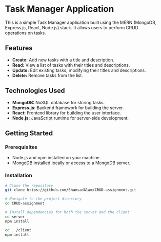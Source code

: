 # Task Manager Application

This is a simple Task Manager application built using the MERN (MongoDB, Express.js, React, Node.js) stack. It allows users to perform CRUD operations on tasks.

## Features

- **Create:** Add new tasks with a title and description.
- **Read:** View a list of tasks with their titles and descriptions.
- **Update:** Edit existing tasks, modifying their titles and descriptions.
- **Delete:** Remove tasks from the list.

## Technologies Used

- **MongoDB:** NoSQL database for storing tasks.
- **Express.js:** Backend framework for building the server.
- **React:** Frontend library for building the user interface.
- **Node.js:** JavaScript runtime for server-side development.

## Getting Started

### Prerequisites

- Node.js and npm installed on your machine.
- MongoDB installed locally or access to a MongoDB server.

### Installation

```bash
# Clone the repository
git clone https://github.com/ShamsadAlam/CRUD-assignment.git

# Navigate to the project directory
cd CRUD-assignment

# Install dependencies for both the server and the client
cd server
npm install

cd ../client
npm install
